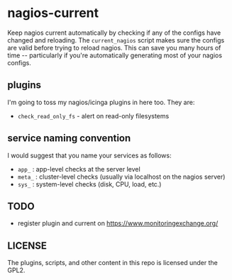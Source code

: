 nagios-current
==============

Keep nagios current automatically by checking if any of the configs have changed and reloading.
The `current_nagios` script makes sure the configs are valid before trying to reload nagios.
This can save you many hours
of time -- particularly if you're automatically generating most of your nagios configs.

plugins
-------

I'm going to toss my nagios/icinga plugins in here too.  They are:

* `check_read_only_fs` - alert on read-only filesystems

service naming convention
-------------------------

I would suggest that you name your services as follows:

* `app_` : app-level checks at the server level
* `meta_` : cluster-level checks (usually via localhost on the nagios server)
* `sys_` : system-level checks (disk, CPU, load, etc.)

TODO
----

* register plugin and current on https://www.monitoringexchange.org/

LICENSE
-------

The plugins, scripts, and other content in this repo is licensed under the GPL2.
